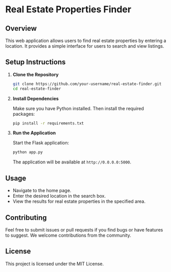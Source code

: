 # Real Estate Properties Finder

## Overview

This web application allows users to find real estate properties by entering a location. It provides a simple interface for users to search and view listings.

## Setup Instructions

1. **Clone the Repository**

   ```sh
   git clone https://github.com/your-username/real-estate-finder.git
   cd real-estate-finder
   ```

2. **Install Dependencies**

   Make sure you have Python installed. Then install the required packages:

   ```sh
   pip install -r requirements.txt
   ```

3. **Run the Application**

   Start the Flask application:

   ```sh
   python app.py
   ```

   The application will be available at `http://0.0.0.0:5000`.

## Usage

- Navigate to the home page.
- Enter the desired location in the search box.
- View the results for real estate properties in the specified area.

## Contributing

Feel free to submit issues or pull requests if you find bugs or have features to suggest. We welcome contributions from the community.

## License

This project is licensed under the MIT License.